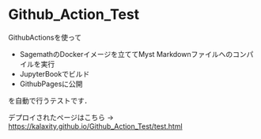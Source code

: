 # Github_Action_Test
GithubActionsを使って

- SagemathのDockerイメージを立ててMyst Markdownファイルへのコンパイルを実行
- JupyterBookでビルド
- GithubPagesに公開

を自動で行うテストです．

デプロイされたページはこちら → https://kalaxity.github.io/Github_Action_Test/test.html

